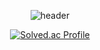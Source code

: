<!--
**mons-trev/mons-trev** is a ✨ _special_ ✨ repository because its `README.md` (this file) appears on your GitHub profile.

Here are some ideas to get you started:

- 🔭 I’m currently working on ...
- 🌱 I’m currently learning ...
- 👯 I’m looking to collaborate on ...
- 🤔 I’m looking for help with ...
- 💬 Ask me about ...
- 📫 How to reach me: ...
- 😄 Pronouns: ...
- ⚡ Fun fact: ...
-->

<div align="center">
  
  ![header](https://capsule-render.vercel.app/api?type=cylinder&color=E799C5&height=150&section=header&text=Welcome!&fontColor=ffffff&fontSize=70&animation=fadeIn&fontAlignY=55)

  [![Solved.ac Profile](http://mazassumnida.wtf/api/v2/generate_badge?boj=bje5774)](https://solved.ac/bje5774/)
</div>
